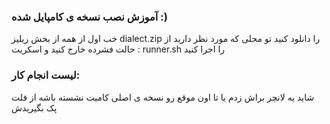 ### آموزش نصب نسخه ی کامپایل شده :)
خب اول از همه از بخش ریلیز dialect.zip را دانلود کنید
تو محلی که مورد نظر دارید از حالت فشرده خارج کنید 
و اسکریت : runner.sh را اجرا کنید 

### لیست انجام کار:
شاید یه لانچر براش زدم یا تا اون موقع رو نسخه ی اصلی کامیت نشسته باشه از فلت پک بگیریدش
